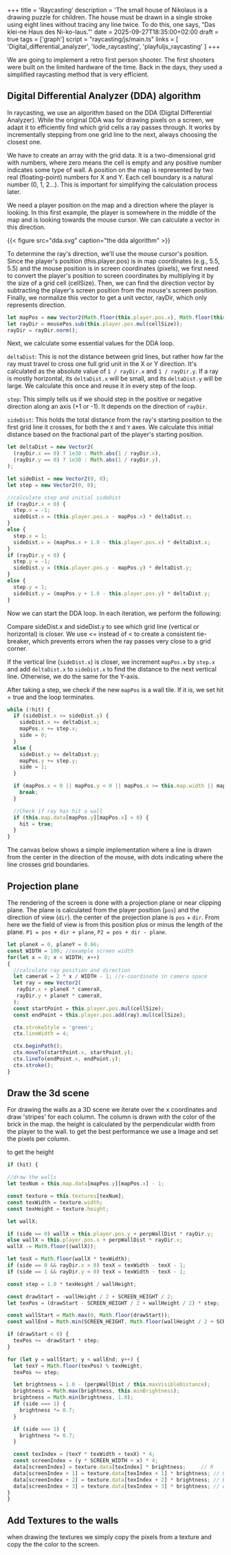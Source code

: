 +++
title = 'Raycasting'
description = 'The small house of Nikolaus is a drawing puzzle for children. The house must be drawn in a single stroke using eight lines without tracing any line twice. To do this, one says, “Das klei-ne Haus des Ni-ko-laus.”'
date = 2025-09-27T18:35:00+02:00
draft = true
tags = ['graph']
script = "raycasting/js/main.ts"
links = [ 'Digital_differential_analyzer', 'lode_raycasting', 'playfuljs_raycasting' ]
+++


We are going to implement a retro first person shooter. The first shooters were built on the limited hardware
of the time. Back in the days, they used a simplified raycasting method that is very efficient.

## Digital Differential Analyzer (DDA) algorithm

In raycasting, we use an algorithm based on the DDA (Digital Differential Analyzer). While the 
original DDA was for drawing pixels on a screen, we adapt it to efficiently find which grid
cells a ray passes through. It works by incrementally stepping from one grid line to the next,
always choosing the closest one.

We have to create an array with the grid data. It is a two-dimensional grid with numbers, where
zero means the cell is empty and any positive number indicates some type of wall. A position on
the map is represented by two real (floating-point) numbers for X and Y. Each cell boundary is a
natural number (0, 1, 2...). This is important for simplifying the calculation process later.

We need a player position on the map and a direction where the player is looking. In this first
example, the player is somewhere in the middle of the map and is looking towards the mouse cursor.
We can calculate a vector in this direction.

{{< figure src="dda.svg" caption="the dda algorithm" >}}

To determine the ray's direction, we'll use the mouse cursor's position. Since the player's position
(this.player.pos) is in map coordinates (e.g., 5.5, 5.5) and the mouse position is in screen coordinates
(pixels), we first need to convert the player's position to screen coordinates by multiplying it by the
size of a grid cell (cellSize). Then, we can find the direction vector by subtracting the player's
screen position from the mouse's screen position. Finally, we normalize this vector to get a unit
vector, rayDir, which only represents direction.

```typescript
let mapPos = new Vector2(Math.floor(this.player.pos.x), Math.floor(this.player.pos.y));
let rayDir = mousePos.sub(this.player.pos.mul(cellSize));
rayDir = rayDir.norm();
```

Next, we calculate some essential values for the DDA loop.

`deltaDist`: This is not the distance between grid lines, but rather how far the ray must travel 
to cross one full grid unit in the X or Y direction. It's calculated as the absolute value 
of `1 / rayDir.x` and `1 / rayDir.y`. If a ray is mostly horizontal, its `deltaDist.x` will be
small, and its `deltaDist.y` will be large. We calculate this once and reuse it in every step of the loop.

`step`: This simply tells us if we should step in the positive or negative direction along 
an axis (+1 or -1). It depends on the direction of `rayDir`.

`sideDist`: This holds the total distance from the ray's starting position to the first grid
line it crosses, for both the `X` and `Y` axes. We calculate this initial distance 
based on the fractional part of the player's starting position.

```typescript
let deltaDist = new Vector2(
  (rayDir.x == 0) ? 1e30 : Math.abs(1 / rayDir.x),
  (rayDir.y == 0) ? 1e30 : Math.abs(1 / rayDir.y),
);

let sideDist = new Vector2(0, 0);
let step = new Vector2(0, 0);

//calculate step and initial sideDist
if (rayDir.x < 0) {
  step.x = -1;
  sideDist.x = (this.player.pos.x - mapPos.x) * deltaDist.x;
}
else {
  step.x = 1;
  sideDist.x = (mapPos.x + 1.0 - this.player.pos.x) * deltaDist.x;
}
if (rayDir.y < 0) {
  step.y = -1;
  sideDist.y = (this.player.pos.y - mapPos.y) * deltaDist.y;
}
else {
  step.y = 1;
  sideDist.y = (mapPos.y + 1.0 - this.player.pos.y) * deltaDist.y;
}
```

Now we can start the DDA loop. In each iteration, we perform the following:

Compare sideDist.x and sideDist.y to see which grid line (vertical or horizontal)
is closer. We use <= instead of < to create a consistent tie-breaker, which
prevents errors when the ray passes very close to a grid corner.

If the vertical line (`sideDist.x`) is closer, we increment `mapPos.x` by `step.x`
and add `deltaDist.x` to `sideDist.x` to find the distance to the next vertical line.
Otherwise, we do the same for the Y-axis.

After taking a step, we check if the new `mapPos` is a wall tile. If it is, we
set hit = true and the loop terminates.

```typescript
while (!hit) {
  if (sideDist.x <= sideDist.y) {
    sideDist.x += deltaDist.x;
    mapPos.x += step.x;
    side = 0;
  }
  else {
    sideDist.y += deltaDist.y;
    mapPos.y += step.y;
    side = 1;
  }

  if (mapPos.x < 0 || mapPos.y < 0 || mapPos.x >= this.map.width || mapPos.y >= this.map.height) {
    break;
  }

  //Check if ray has hit a wall
  if (this.map.data[mapPos.y][mapPos.x] > 0) {
    hit = true;
  }
}
```

The canvas below shows a simple implementation where a line is drawn from the center in the direction of 
the mouse, with dots indicating where the line crosses grid boundaries.

<figure>
    <canvas id="grid-canvas"></canvas>
</figure>

## Projection plane

The rendering of the screen is done with a projection plane or near clipping plane. The plane is calculated
from the player position (`pos`) and the direction of view (`dir`). the center of the projection plane
is `pos` + `dir`. From here we the field of view is from this position plus or minus the length of the
plane. `P1 = pos + dir + plane`, `P2 = pos + dir - plane`.

```typescript
let planeX = 0, planeY = 0.66;
const WIDTH = 100; //example screen width
for(let x = 0; x < WIDTH; x++)
{
  //calculate ray position and direction
  let cameraX = 2 * x / WIDTH - 1; //x-coordinate in camera space
  let ray = new Vector2(
   rayDir.x + planeX * cameraX,
   rayDir.y + planeY * cameraX,
  );
  const startPoint = this.player.pos.mul(cellSize);
  const endPoint = this.player.pos.add(ray).mul(cellSize);

  ctx.strokeStyle = 'green'; 
  ctx.lineWidth = 4;

  ctx.beginPath();
  ctx.moveTo(startPoint.x, startPoint.y);
  ctx.lineTo(endPoint.x, endPoint.y);
  ctx.stroke();
}
```

<figure>
  <canvas id="view-canvas"></canvas>
</figure>

## Draw the 3d scene

For drawing the walls as a 3D scene we iterate over the x coordinates and draw 'stripes' for each column. 
The column is drawn with the color of the brick in the map. the height is calculated by the perpendicular
width from the player to the wall. to get the best performance we use a Image and set the pixels per column.

to get the height 

```typescript
if (hit) {

//draw the walls
let texNum = this.map.data[mapPos.y][mapPos.x] - 1;

const texture = this.textures[texNum];
const texWidth = texture.width;
const texHeight = texture.height;

let wallX;

if (side == 0) wallX = this.player.pos.y + perpWallDist * rayDir.y;
else wallX = this.player.pos.x + perpWallDist * rayDir.x;
wallX -= Math.floor((wallX));

let texX = Math.floor(wallX * texWidth);
if (side == 0 && rayDir.x > 0) texX = texWidth - texX - 1;
if (side == 1 && rayDir.y < 0) texX = texWidth - texX - 1;

const step = 1.0 * texHeight / wallHeight;

const drawStart = -wallHeight / 2 + SCREEN_HEIGHT / 2;
let texPos = (drawStart - SCREEN_HEIGHT / 2 + wallHeight / 2) * step;

const wallStart = Math.max(0, Math.floor(drawStart));
const wallEnd = Math.min(SCREEN_HEIGHT, Math.floor(wallHeight / 2 + SCREEN_HEIGHT / 2));

if (drawStart < 0) {
  texPos += -drawStart * step;
}

for (let y = wallStart; y < wallEnd; y++) {
  let texY = Math.floor(texPos) % texHeight;
  texPos += step;

  let brightness = 1.0 - (perpWallDist / this.maxVisibleDistance);
  brightness = Math.max(brightness, this.minBrightness);
  brightness = Math.min(brightness, 1.0);
  if (side === 1) {
    brightness *= 0.7;
  }

  if (side === 1) {
    brightness *= 0.7;
  }

  const texIndex = (texY * texWidth + texX) * 4;
  const screenIndex = (y * SCREEN_WIDTH + x) * 4;
  data[screenIndex] = texture.data[texIndex] * brightness;     // R
  data[screenIndex + 1] = texture.data[texIndex + 1] * brightness; // G
  data[screenIndex + 2] = texture.data[texIndex + 2] * brightness; // B
  data[screenIndex + 3] = texture.data[texIndex + 3] * brightness; // A
}
}
```

<figure>
  <canvas id="wall-canvas" tabindex="0"></canvas>
</figure>

## Add Textures to the walls

when drawing the textures we simply copy the pixels from a texture and 
copy the the color to the screen.

<figure>
  <canvas id="final-canvas" tabindex="0"></canvas>
</figure>

